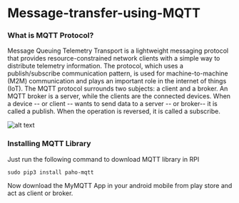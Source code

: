 # Message-transfer-using-MQTT

### What is MQTT Protocol?
Message Queuing Telemetry Transport is a lightweight messaging protocol that provides resource-constrained network clients with a simple way to distribute telemetry information.
The protocol, which uses a publish/subscribe communication pattern, is used for machine-to-machine (M2M) communication and plays an important role in the internet of things (IoT).
The MQTT protocol surrounds two subjects: a client and a broker. An MQTT broker is a server, while the clients are the connected devices. When a device -- or client -- wants to send data to a server -- or broker-- it is called a publish. When the operation is reversed, it is called a subscribe.

![alt text](https://i.ytimg.com/vi/EIxdz-2rhLs/maxresdefault.jpg)

### Installing MQTT Library
Just run the following command to download MQTT library in RPI
```
sudo pip3 install paho-mqtt
```
Now download the MyMQTT App in your android mobile from play store and act as client or broker.
